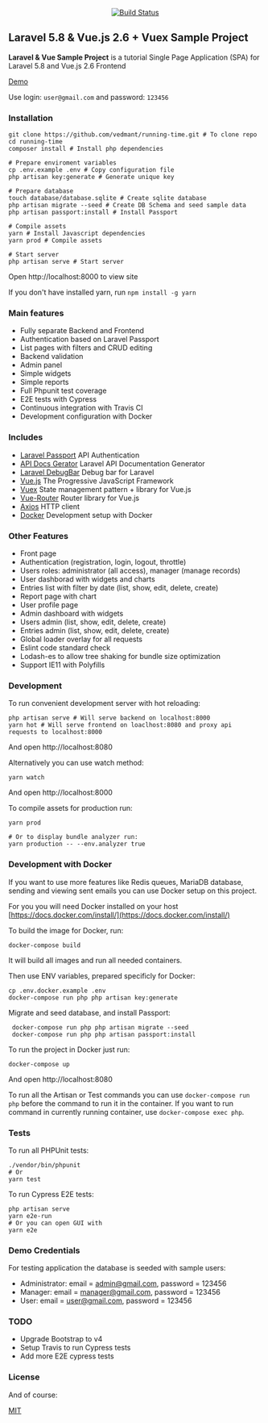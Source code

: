 <p align="center">
<a href="https://travis-ci.org/vedmant/running-time"><img src="https://travis-ci.org/vedmant/running-time.svg?branch=master" alt="Build Status"></a>
</p>

## Laravel 5.8 & Vue.js 2.6 + Vuex Sample Project ##

**Laravel & Vue Sample Project** is a tutorial Single Page Application (SPA) for Laravel 5.8 and Vue.js 2.6 Frontend

[Demo](https://running-time.vedmant.com/)

Use login: `user@gmail.com` and password: `123456`

### Installation ###

```
git clone https://github.com/vedmant/running-time.git # To clone repo
cd running-time
composer install # Install php dependencies

# Prepare enviroment variables
cp .env.example .env # Copy configuration file
php artisan key:generate # Generate unique key

# Prepare database
touch database/database.sqlite # Create sqlite database
php artisan migrate --seed # Create DB Schema and seed sample data
php artisan passport:install # Install Passport

# Compile assets
yarn # Install Javascript dependencies
yarn prod # Compile assets

# Start server
php artisan serve # Start server
```

Open http://localhost:8000 to view site

If you don't have installed yarn, run `npm install -g yarn`


### Main features ###

* Fully separate Backend and Frontend
* Authentication based on Laravel Passport
* List pages with filters and CRUD editing
* Backend validation
* Admin panel
* Simple widgets
* Simple reports
* Full Phpunit test coverage
* E2E tests with Cypress
* Continuous integration with Travis CI
* Development configuration with Docker


### Includes ###

* [Laravel Passport](https://laravel.com/docs/5.4/passport) API Authentication
* [API Docs Gerator](https://github.com/mpociot/laravel-apidoc-generator) Laravel API Documentation Generator
* [Laravel DebugBar](https://github.com/barryvdh/laravel-debugbar) Debug bar for Laravel
* [Vue.js](https://vuejs.org/) The Progressive JavaScript Framework
* [Vuex](https://vuex.vuejs.org/en/intro.html) State management pattern + library for Vue.js
* [Vue-Router](https://router.vuejs.org/en/) Router library for Vue.js
* [Axios](https://github.com/axios/axios) HTTP client
* [Docker](https://www.docker.com/) Development setup with Docker


### Other Features ###

* Front page
* Authentication (registration, login, logout, throttle)
* Users roles: administrator (all access), manager (manage records)
* User dashborad with widgets and charts
* Entries list with filter by date (list, show, edit, delete, create)
* Report page with chart
* User profile page
* Admin dashboard with widgets
* Users admin (list, show, edit, delete, create)
* Entries admin (list, show, edit, delete, create)
* Global loader overlay for all requests
* Eslint code standard check
* Lodash-es to allow tree shaking for bundle size optimization
* Support IE11 with Polyfills


### Development ###

To run convenient development server with hot reloading:

```
php artisan serve # Will serve backend on localhost:8000
yarn hot # Will serve frontend on loaclhost:8080 and proxy api requests to localhost:8000
```

And open http://localhost:8080

Alternatively you can use watch method:

```
yarn watch
```

And open http://localhost:8000

To compile assets for production run:
```
yarn prod

# Or to display bundle analyzer run:
yarn production -- --env.analyzer true
```


### Development with Docker ###

If you want to use more features like Redis queues, MariaDB database, 
sending and viewing sent emails you can use Docker setup on this project.

For you you will need Docker installed on your host [https://docs.docker.com/install/](https://docs.docker.com/install/)

To build the image for Docker, run:
  
    docker-compose build

It will build all images and run all needed containers.

Then use ENV variables, prepared specificly for Docker:

    cp .env.docker.example .env
    docker-compose run php php artisan key:generate

Migrate and seed database, and install Passport:

     docker-compose run php php artisan migrate --seed
     docker-compose run php php artisan passport:install

To run the project in Docker just run:
  
    docker-compose up

And open http://localhost:8080

To run all the Artisan or Test commands you can use `docker-compose run php` before the command to run it in the container.
If you want to run command in currently running container, use `docker-compose exec php`.


### Tests ###

To run all PHPUnit tests:

```
./vendor/bin/phpunit 
# Or
yarn test
```

To run Cypress E2E tests:

```
php artisan serve
yarn e2e-run
# Or you can open GUI with
yarn e2e
```


### Demo Credentials ###

For testing application the database is seeded with sample users:

* Administrator: email = admin@gmail.com, password = 123456
* Manager: email = manager@gmail.com, password = 123456
* User: email = user@gmail.com, password = 123456


### TODO ###

- Upgrade Bootstrap to v4
- Setup Travis to run Cypress tests
- Add more E2E cypress tests


### License ###

And of course:

[MIT](LICENSE.md)
